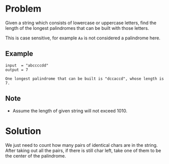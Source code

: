 # Problem

Given a string which consists of lowercase or uppercase letters, find the length of the longest palindromes that can be built with those letters.

This is case sensitive, for example `Aa` is not considered a palindrome here.

## Example

```
input  = "abccccdd"
output = 7

One longest palindrome that can be built is "dccaccd", whose length is 7.
```

## Note

- Assume the length of given string will not exceed 1010.

# Solution

We just need to count how many pairs of identical chars are in the string. After taking out all the pairs, if there is still char left, take one of them to be the center of the palindrome.
